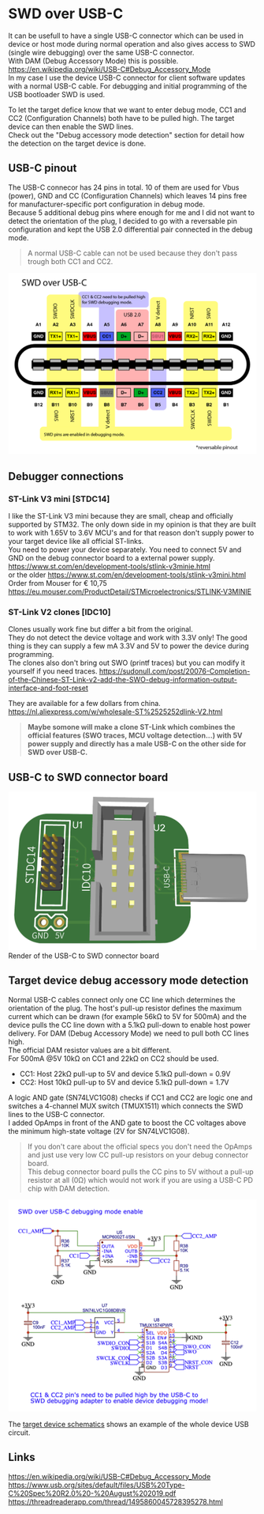 # SWD over USB-C
 It can be usefull to have a single USB-C connector which can be used in device or host mode during normal operation and also gives access to SWD (single wire debugging) over the same USB-C connector.  
 With DAM (Debug Accessory Mode) this is possible.
 https://en.wikipedia.org/wiki/USB-C#Debug_Accessory_Mode  
 In my case I use the device USB-C connector for client software updates with a normal USB-C cable. For debugging and initial programming of the USB bootloader SWD is used.
  
 To let the target defice know that we want to enter debug mode, CC1 and CC2 (Configuration Channels) both have to be pulled high. The target device can then enable the SWD lines.  
 Check out the "Debug accessory mode detection" section for detail how the detection on the target device is done.  

 ## USB-C pinout
 The USB-C connecor has 24 pins in total. 10 of them are used for Vbus (power), GND and CC (Configuration Channels) which leaves 14 pins free for manufacturer-specific port configuration in debug mode.  
 Because 5 additional debug pins where enough for me and I did not want to detect the orientation of the plug, I decided to go with a reversable pin configuration and kept the USB 2.0 differential pair connected in the debug mode.
 > A normal USB-C cable can not be used because they don't pass trough both CC1 and CC2.

 <img src="images/SWD over USB-C Pinout-01.png" width="600" alt="SWD over USB-C pinout"/>
 
 ## Debugger connections
 ### ST-Link V3 mini [STDC14]
 I like the ST-Link V3 mini because they are small, cheap and officially supported by STM32. The only down side in my opinion is that they are built to work with 1.65V to 3.6V MCU's and for that reason don't supply power to your target device like all official ST-links.  
 You need to power your device separately. You need to connect 5V and GND on the debug connector board to a external power supply.
 https://www.st.com/en/development-tools/stlink-v3minie.html  
 or the older https://www.st.com/en/development-tools/stlink-v3mini.html  
 Order from Mouser for € 10,75 https://eu.mouser.com/ProductDetail/STMicroelectronics/STLINK-V3MINIE

 ### ST-Link V2 clones [IDC10]
 Clones usually work fine but differ a bit from the original.  
 They do not detect the device voltage and work with 3.3V only!
 The good thing is they can supply a few mA 3.3V and 5V to power the device during programming.  
 The clones also don't bring out SWO (printf traces) but you can modify it yourself if you need traces.  https://sudonull.com/post/20076-Completion-of-the-Chinese-ST-Link-v2-add-the-SWO-debug-information-output-interface-and-foot-reset  

 They are available for a few dollars from china.  
 https://nl.aliexpress.com/w/wholesale-ST%2525252dlink-V2.html

 > <b>Maybe somone will make a clone ST-Link which combines the official features (SWO traces, MCU voltage detection...) with 5V power supply and directly has a male USB-C on the other side for SWD over USB-C. </b>

 ## USB-C to SWD connector board
 <img src="images/SWD over USB-C top render.png" width="600" alt="SWD over USB-C connector"/>
 Render of the USB-C to SWD connector board

 ## Target device debug accessory mode detection 
 Normal USB-C cables connect only one CC line which determines the orientation of the plug. The host's pull-up resistor defines the maximum current which can be drawn (for example 56kΩ to 5V for 500mA) and the device pulls the CC line down with a 5.1kΩ pull-down to enable host power delivery.
 For DAM (Debug Accessory Mode) we need to pull both CC lines high.  
 The official DAM resistor values are a bit different.  
 For 500mA @5V 10kΩ on CC1 and 22kΩ on CC2 should be used.  
 - CC1: Host 22kΩ pull-up to 5V and device 5.1kΩ pull-down = 0.9V
 - CC2: Host 10kΩ pull-up to 5V and device 5.1kΩ pull-down = 1.7V

 A logic AND gate (SN74LVC1G08) checks if CC1 and CC2 are logic one and switches a 4-channel MUX switch (TMUX1511) which connects the SWD lines to the USB-C connector.  
 I added OpAmps in front of the AND gate to boost the CC voltages above the minimum high-state voltage (2V for SN74LVC1G08).  
 > If you don't care about the official specs you don't need the OpAmps and just use very low CC pull-up resistors on your debug connector board.  
 > This debug connector board pulls the CC pins to 5V without a pull-up resistor at all (0Ω) which would not work if you are using a USB-C PD chip with DAM detection. 

 <img src="images/DAM_detection_circuit.png" width="600" alt="SWD over USB-C pinout"/>

 The [target device schematics](/Schematic_DAM_detection.pdf) shows an example of the whole device USB circuit.  

 ## Links
 https://en.wikipedia.org/wiki/USB-C#Debug_Accessory_Mode  
 https://www.usb.org/sites/default/files/USB%20Type-C%20Spec%20R2.0%20-%20August%202019.pdf  
 https://threadreaderapp.com/thread/1495860045728395278.html  
